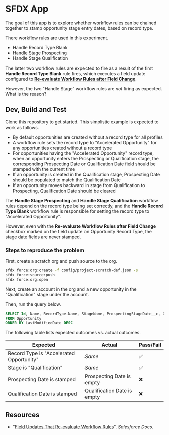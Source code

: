 # SFDX App

The goal of this app is to explore whether workflow rules can be chained
together to stamp opportunity stage entry dates, based on record type.

There workflow rules are used in this experiment.

* Handle Record Type Blank
* Handle Stage Prospecting
* Handle Stage Qualification

The latter two workflow rules are expected to fire as a result of the first
**Handle Record Type Blank** rule fires, which executes a field update
configured to **[Re-evaluate Workflow Rules after Field Change][1]**.

However, the two "Handle Stage" workflow rules are _not_ firing as expected.
What is the reason?

## Dev, Build and Test

Clone this repository to get started. This simplistic example is expected to
work as follows.

* By default opportunities are created without a record type for all profiles
* A workflow rule sets the record type to "Accelerated Opportunity" for
  any opportunities created without a record type
* For opportunities having the "Accelerated Opportunity" record type,
  when an opportunity enters the Prospecting or Qualification stage,
  the corresponding Prospecting Date or Qualification Date field should be
  stamped with the current time
* If an opportunity is created in the Qualification stage, Prospecting Date
  should be populated to match the Qualification Date
* If an opportunity moves backward in stage from Qualification to Prospecting,
  Qualification Date should be cleared

The **Handle Stage Prospecting** and **Handle Stage Qualification** workflow
rules depend on the record type being set correctly, and the
**Handle Record Type Blank** workflow rule is responsible for setting the
record type to "Accelerated Opportunity".

However, even with the **Re-evaluate Workflow Rules after Field Change**
checkbox marked on the field update on Opportunity Record Type, the
stage date fields are never stamped.

### Steps to reproduce the problem

First, create a scratch org and push source to the org.

```bash
sfdx force:org:create -f config/project-scratch-def.json -s
sfdx force:source:push
sfdx force:org:open
```

Next, create an account in the org and a new opportunity in the "Qualification"
stage under the account.

Then, run the query below.

```sql
SELECT Id, Name, RecordType.Name, StageName, ProspectingStageDate__c, QualificationStageDate__c
FROM Opportunity
ORDER BY LastModifiedDate DESC
```

The following table lists expected outcomes vs. actual outcomes.

Expected | Actual | Pass/Fail
----- | ----- | -----
Record Type is "Accelerated Opportunity" | _Same_ | :white_check_mark:
Stage is "Qualification" | _Same_ | :white_check_mark:
Prospecting Date is stamped | Prospecting Date is empty | :x:
Qualification Date is stamped | Qualification Date is empty | :x:

## Resources

* "[Field Updates That Re-evaluate Workflow Rules][1]". _Salesforce Docs_.

[1]: https://help.salesforce.com/articleView?id=workflow_field_updates_reevalute_wf.htm&type=5